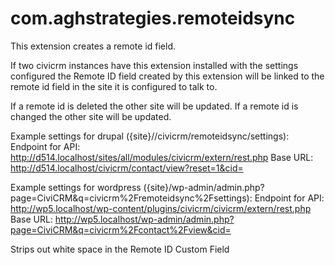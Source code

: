 # com.aghstrategies.remoteidsync

This extension creates a remote id field.

If two civicrm instances have this extension installed with the settings configured the Remote ID field created by this extension will be linked to the remote id field in the site it is configured to talk to.

If a remote id is deleted the other site will be updated.
If a remote id is changed the other site will be updated.

Example settings for drupal ({site}//civicrm/remoteidsync/settings):
Endpoint for API: http://d514.localhost/sites/all/modules/civicrm/extern/rest.php
Base URL: http://d514.localhost/civicrm/contact/view?reset=1&cid=

Example settings for wordpress ({site}/wp-admin/admin.php?page=CiviCRM&q=civicrm%2Fremoteidsync%2Fsettings):
Endpoint for API: http://wp5.localhost/wp-content/plugins/civicrm/civicrm/extern/rest.php
Base URL: http://wp5.localhost/wp-admin/admin.php?page=CiviCRM&q=civicrm%2Fcontact%2Fview&cid=


Strips out white space in the Remote ID Custom Field
